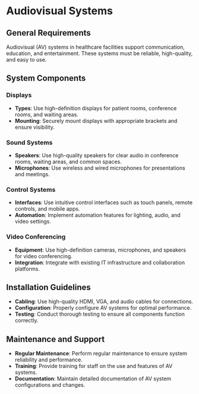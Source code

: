 # Audiovisual Systems

## General Requirements
Audiovisual (AV) systems in healthcare facilities support communication, education, and entertainment. These systems must be reliable, high-quality, and easy to use.

## System Components
### Displays
- **Types**: Use high-definition displays for patient rooms, conference rooms, and waiting areas.
- **Mounting**: Securely mount displays with appropriate brackets and ensure visibility.

### Sound Systems
- **Speakers**: Use high-quality speakers for clear audio in conference rooms, waiting areas, and common spaces.
- **Microphones**: Use wireless and wired microphones for presentations and meetings.

### Control Systems
- **Interfaces**: Use intuitive control interfaces such as touch panels, remote controls, and mobile apps.
- **Automation**: Implement automation features for lighting, audio, and video settings.

### Video Conferencing
- **Equipment**: Use high-definition cameras, microphones, and speakers for video conferencing.
- **Integration**: Integrate with existing IT infrastructure and collaboration platforms.

## Installation Guidelines
- **Cabling**: Use high-quality HDMI, VGA, and audio cables for connections.
- **Configuration**: Properly configure AV systems for optimal performance.
- **Testing**: Conduct thorough testing to ensure all components function correctly.

## Maintenance and Support
- **Regular Maintenance**: Perform regular maintenance to ensure system reliability and performance.
- **Training**: Provide training for staff on the use and features of AV systems.
- **Documentation**: Maintain detailed documentation of AV system configurations and changes.
